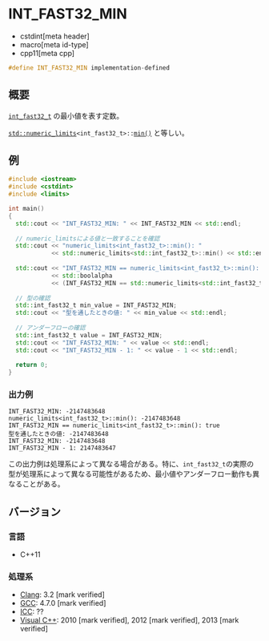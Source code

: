 # INT_FAST32_MIN
* cstdint[meta header]
* macro[meta id-type]
* cpp11[meta cpp]

```cpp
#define INT_FAST32_MIN implementation-defined
```

## 概要
[`int_fast32_t`](int_fast32_t.md) の最小値を表す定数。

[`std::numeric_limits`](/reference/limits/numeric_limits.md)`<int_fast32_t>::`[`min()`](/reference/limits/numeric_limits/min.md) と等しい。

## 例
```cpp example
#include <iostream>
#include <cstdint>
#include <limits>

int main()
{
  std::cout << "INT_FAST32_MIN: " << INT_FAST32_MIN << std::endl;
  
  // numeric_limitsによる値と一致することを確認
  std::cout << "numeric_limits<int_fast32_t>::min(): "
            << std::numeric_limits<std::int_fast32_t>::min() << std::endl;
  
  std::cout << "INT_FAST32_MIN == numeric_limits<int_fast32_t>::min(): "
            << std::boolalpha
            << (INT_FAST32_MIN == std::numeric_limits<std::int_fast32_t>::min()) << std::endl;
  
  // 型の確認
  std::int_fast32_t min_value = INT_FAST32_MIN;
  std::cout << "型を通したときの値: " << min_value << std::endl;
  
  // アンダーフローの確認
  std::int_fast32_t value = INT_FAST32_MIN;
  std::cout << "INT_FAST32_MIN: " << value << std::endl;
  std::cout << "INT_FAST32_MIN - 1: " << value - 1 << std::endl;
  
  return 0;
}
```

### 出力例
```
INT_FAST32_MIN: -2147483648
numeric_limits<int_fast32_t>::min(): -2147483648
INT_FAST32_MIN == numeric_limits<int_fast32_t>::min(): true
型を通したときの値: -2147483648
INT_FAST32_MIN: -2147483648
INT_FAST32_MIN - 1: 2147483647
```

この出力例は処理系によって異なる場合がある。特に、`int_fast32_t`の実際の型が処理系によって異なる可能性があるため、最小値やアンダーフロー動作も異なることがある。

## バージョン
### 言語
- C++11

### 処理系
- [Clang](/implementation.md#clang): 3.2 [mark verified]
- [GCC](/implementation.md#gcc): 4.7.0 [mark verified]
- [ICC](/implementation.md#icc): ??
- [Visual C++](/implementation.md#visual_cpp): 2010 [mark verified], 2012 [mark verified], 2013 [mark verified]
